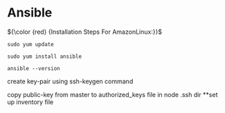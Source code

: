 # Ansible
${\color {red} {Installation  Steps  For  AmazonLinux:}}$
````
sudo yum update
````
````
sudo yum install ansible
````
````
ansible --version
````
create key-pair using ssh-keygen command

copy public-key from master to authorized_keys file in node .ssh dir
**set up inventory file
